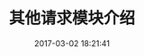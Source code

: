 ---
title: 其他请求模块介绍
date: 2017-03-02 18:21:41
permalink: /pages/b1046e/
categories:
  - python
  - 爬虫
tags:
  - Python
  - 爬虫
---